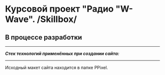 # Курсовой проект "Радио "W-Wave". /Skillbox/

## В процессе разработки

---

**_Стек технологий применённых при создании сайта:_**

---

Исходный макет сайта находится в папке PPixel.
